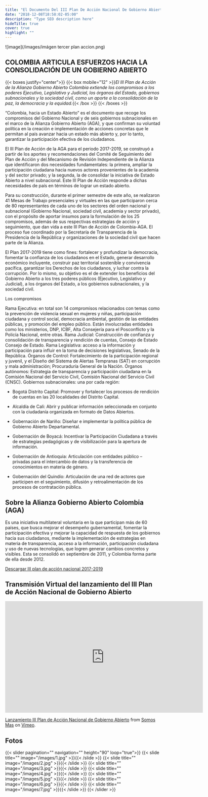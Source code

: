 ```yaml
---
title: "El Documento Del III Plan De Acción Nacional De Gobierno Abierto Está Listo"
date: "2018-12-08T18:58:02-05:00"
description: "Type SEO description here"
hideTitle: true
cover: true
highlight: ""
---
```

![image](/images/imágen tercer plan accion.png)

## COLOMBIA ARTICULA ESFUERZOS HACIA LA CONSOLIDACIÓN DE UN GOBIERNO ABIERTO 

{{< boxes justify="center">}}
{{< box mobile="12" >}}_El III Plan de Acción de la Alianza Gobierno Abierto Colombia extiende los compromisos a los poderes Ejecutivo, Legislativo y Judicial, los órganos del Estado, gobiernos subnacionales y la sociedad civil, como un aporte a la consolidación de la paz, la democracia y la equidad._{{< /box >}}
{{< /boxes >}}

“Colombia, hacia un Estado Abierto” es el documento que recoge los compromisos del Gobierno Nacional y de seis gobiernos subnacionales en el marco de la Alianza Gobierno Abierto (AGA), y que confirman su voluntad política en la creación e implementación de acciones concretas que le permitan al país avanzar hacia un estado más abierto y, por lo tanto, garantizar la participación efectiva de los ciudadanos.

 

El III Plan de Acción de la AGA para el periodo 2017-2019, se construyó a partir de los aportes y recomendaciones del Comité de Seguimiento del Plan de Acción y del Mecanismo de Revisión Independiente de la Alianza que identificaron dos necesidades fundamentales: la primera, ampliar la participación ciudadana hacia nuevos actores provenientes de la academia y del sector privado; y la segunda, la de consolidar la iniciativa de Estado Abierto a nivel subnacional. Este III Plan de Acción responde a dichas necesidades de país en términos de lograr un estado abierto.

 

Para su construcción, durante el primer semestre de este año, se realizaron 41 Mesas de Trabajo presenciales y virtuales en las que participaron cerca de 80 representantes de cada uno de los sectores del orden nacional y subnacional (Gobierno Nacional, sociedad civil, academia y sector privado), con el propósito de aportar insumos para la formulación de los 25 compromisos, además de sus respectivas estrategias de acción y seguimiento, que dan vida a este III Plan de Acción de Colombia-AGA. El proceso fue coordinado por la Secretaría de Transparencia de la Presidencia de la República y organizaciones de la sociedad civil que hacen parte de la Alianza.

 

El Plan 2017-2019 tiene como fines: fortalecer y profundizar la democracia, fomentar la confianza de los ciudadanos en el Estado, generar desarrollo económico incluyente, construir paz territorial sostenible y convivencia pacífica, garantizar los Derechos de los ciudadanos, y luchar contra la corrupción. Por lo mismo, su objetivo es el de extender los beneficios del Gobierno Abierto a los tres poderes públicos (Ejecutivo, Legislativo y Judicial), a los órganos del Estado, a los gobiernos subnacionales, y la sociedad civil.

 

Los compromisos

Rama Ejecutiva: en total son 14 compromisos relacionados con temas como la prevención de violencia sexual en mujeres y niñas, participación ciudadana y control social, democracia ambiental, gestión de las entidades públicas, y promoción del empleo público. Están involucradas entidades como los ministerios, DNP, ICBF, Alta Consejería para el Posconflicto y la Policía Nacional, entre otras. 
Rama Judicial: Construcción de confianza y consolidación de transparencia y rendición de cuentas, Consejo de Estado Consejo de Estado.
Rama Legislativa: acceso a la información y participación para influir en la toma de decisiones legislativas, Senado de la República.
Órganos de Control: Fortalecimiento de la participación regional y juvenil, y el Diseño del Sistema de Alertas Tempranas (SAT) en corrupción y mala administración; Procuraduría General de la Nación.
Órganos autónomos: Estrategia de transparencia y participación ciudadana en la Comisión Nacional del Servicio Civil, Comisión Nacional del Servicio Civil (CNSC).
Gobiernos subnacionales: una por cada región:
- Bogotá Distrito Capital: Promover y fortalecer los procesos de rendición de cuentas en las 20 localidades del Distrito Capital.

- Alcaldía de Cali: Abrir y publicar información seleccionada en conjunto con la ciudadanía organizada en formato de Datos Abiertos.

- Gobernación de Nariño: Diseñar e implementar la política pública de Gobierno Abierto Departamental.

- Gobernación de Boyacá: Incentivar la Participación Ciudadana a través de estrategias pedagógicas y de visibilización para la apertura de información.

- Gobernación de Antioquia: Articulación con entidades público – privadas para el intercambio de datos y la transferencia de conocimientos en materia de género.

- Gobernación del Quindío: Articulación de una red de actores que participen en el seguimiento, difusión y retroalimentación de los procesos de contratación pública.

 

## Sobre la Alianza Gobierno Abierto Colombia (AGA)

Es una iniciativa multilateral voluntaria en la que participan más de 60 países, que busca mejorar el desempeño gubernamental, fomentar la participación efectiva y mejorar la capacidad de respuesta de los gobiernos hacia sus ciudadanos, mediante la implementación de estrategias en materia de transparencia, acceso a la información, participación ciudadana y uso de nuevas tecnologías, que logren generar cambios concretos y visibles. Esta se consolidó en septiembre de 2011, y Colombia forma parte de ella desde 2012.


[Descargar III plan de acción nacional 2017-2019](https://somosmas.org/aga/docs/III-Plan-Colombia_GobAb.pdf)

## Transmisión Virtual del lanzamiento del III Plan de Acción Nacional de Gobierno Abierto

<iframe src="https://player.vimeo.com/video/235058375?title=0&byline=0&portrait=0" width="640" height="360" frameborder="0" webkitallowfullscreen mozallowfullscreen allowfullscreen></iframe>
<p><a href="https://vimeo.com/235058375">Lanzamiento III Plan de Acci&oacute;n Nacional de Gobierno Abierto</a> from <a href="https://vimeo.com/somosmas">Somos Mas</a> on <a href="https://vimeo.com">Vimeo</a>.</p>

## Fotos

{{< slider pagination="" navigation="" height="90"  loop="true">}}
  {{< slide title="" image="/images/1.jpg" >}}{{< /slide >}}
  {{< slide title="" image="/images/2.jpg" >}}{{< /slide >}}
  {{< slide title="" image="/images/3.jpg" >}}{{< /slide >}}
  {{< slide title="" image="/images/4.jpg" >}}{{< /slide >}}
  {{< slide title="" image="/images/5.jpg" >}}{{< /slide >}}
  {{< slide title="" image="/images/6.jpg" >}}{{< /slide >}}
  {{< slide title="" image="/images/7.jpg" >}}{{< /slide >}}
{{< /slider >}}